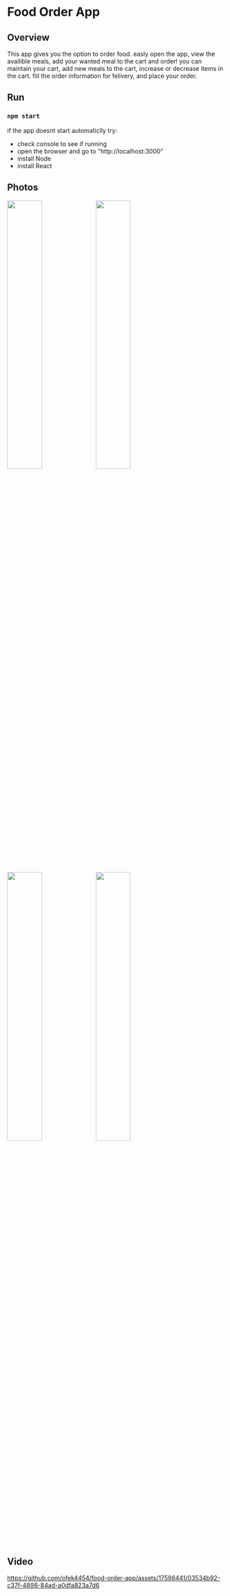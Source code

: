 # Food Order App

## Overview

This app gives you the option to order food.
easly open the app, view the availible meals, add your wanted meal to the cart and order!
you can maintain your cart,
add new meals to the cart,
increase or decrease items in the cart.
fiil the order information for felivery,
and place your order.

## Run

### `npm start`

if the app doesnt start automaticlly try:

- check console to see if running
- open the browser and go to "http://localhost:3000"
- install Node
- install React

## Photos

<img src="https://user-images.githubusercontent.com/17598441/236246912-59fe912d-38ee-4bc6-8963-e64cbf320d65.png" width="40%"/>     <img src="https://user-images.githubusercontent.com/17598441/236246922-cbd4e3b2-604c-4824-a31d-95d70031c046.png" width="40%"/>
<img src="https://github.com/ofek4454/food-order-app/assets/17598441/603355af-0e6d-4771-899a-cc87101df5da" width="40%"/>     <img src="https://github.com/ofek4454/food-order-app/assets/17598441/0e95b5e5-a154-4382-8f17-d1ea221829cf" width="40%"/>

## Video

https://github.com/ofek4454/food-order-app/assets/17598441/03534b92-c37f-4898-84ad-a0dfa823a7d6

